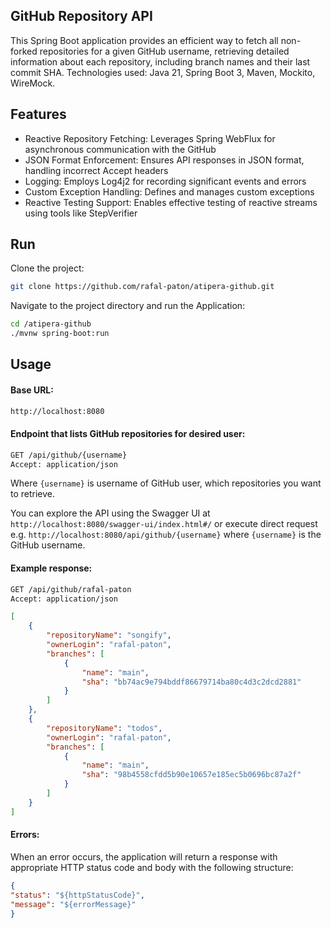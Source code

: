 ## GitHub Repository API

This Spring Boot application provides an efficient way to fetch all non-forked repositories for a given GitHub username, retrieving detailed information about each repository, including branch names and their last commit SHA.
Technologies used: Java 21, Spring Boot 3, Maven, Mockito, WireMock.


## Features
- Reactive Repository Fetching: Leverages Spring WebFlux for asynchronous communication with the GitHub
- JSON Format Enforcement: Ensures API responses in JSON format, handling incorrect Accept headers
- Logging: Employs Log4j2 for recording significant events and errors
- Custom Exception Handling: Defines and manages custom exceptions
- Reactive Testing Support: Enables effective testing of reactive streams using tools like StepVerifier


## Run
Clone the project:
```bash
git clone https://github.com/rafal-paton/atipera-github.git
```

Navigate to the project directory and run the Application:
```bash
cd /atipera-github
./mvnw spring-boot:run
```


## Usage

#### Base URL:

```bash
http://localhost:8080
```

#### Endpoint that lists GitHub repositories for desired user:

```bash
GET /api/github/{username}
Accept: application/json
```
Where `{username}` is username of GitHub user, which repositories you want to retrieve.

You can explore the API using the Swagger UI at `http://localhost:8080/swagger-ui/index.html#/` or execute direct request e.g. `http://localhost:8080/api/github/{username}` where `{username}` is the GitHub username.

#### Example response:
```bash
GET /api/github/rafal-paton
Accept: application/json
```
```json
[
    {
        "repositoryName": "songify",
        "ownerLogin": "rafal-paton",
        "branches": [
            {
                "name": "main",
                "sha": "bb74ac9e794bddf86679714ba80c4d3c2dcd2881"
            }
        ]
    },
    {
        "repositoryName": "todos",
        "ownerLogin": "rafal-paton",
        "branches": [
            {
                "name": "main",
                "sha": "98b4558cfdd5b90e10657e185ec5b0696bc87a2f"
            }
        ]
    }
]
```

#### Errors:
When an error occurs, the application will return a response with appropriate HTTP status code and body with the following structure:
```json
{
"status": "${httpStatusCode}",
"message": "${errorMessage}"
}
```